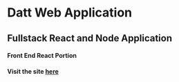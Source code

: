 # Datt Web Application
## Fullstack React and Node Application
#### Front End React Portion
#### Visit the site [here](https://www.justlikedatt.com)

